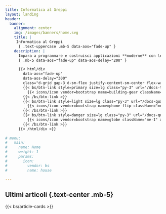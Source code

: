 ```yaml
---
title: Informatica al Greppi
layout: landing
header:
  banner:
    alignment: center
    img: /images/banners/home.svg
    title: |
     Informatica al Greppi
      { .text-uppercase .mb-5 data-aos="fade-up" }
    description: |
      Impara a programmare e costruisci applicazioni **moderne** con le tecnologie allo stato dell'arte 
      { .mb-5 data-aos="fade-up" data-aos-delay="200" }

      {{< html/div
        data-aos="fade-up"
        data-aos-delay="300"
        class="d-grid gap-3 d-sm-flex justify-content-sm-center flex-wrap" >}}
        {{< bs/btn-link style=primary size=lg class="py-3" url="/docs-terza" >}}
          {{< icons/icon vendor=bootstrap name=building-gear className="me-1" >}} Docs terza
        {{< /bs/btn-link >}}
        {{< bs/btn-link style=light size=lg class="py-3" url="/docs-quarta" >}}
          {{< icons/icon vendor=bootstrap name=phone-flip className="me-1" >}} Docs Quarta
        {{< /bs/btn-link >}}
        {{< bs/btn-link style=danger size=lg class="py-3" url="/docs-quinta" >}}
          {{< icons/icon vendor=bootstrap name=globe className="me-1" >}} Docs Quinta
        {{< /bs/btn-link >}}
      {{< /html/div >}}
      
# menu:
#   main:
#     name: Home
#     weight: 1
#     params:
#       icon:
#         vendor: bs
#         name: house

---
```


## Ultimi articoli {.text-center .mb-5}

{{< bs/article-cards >}}
